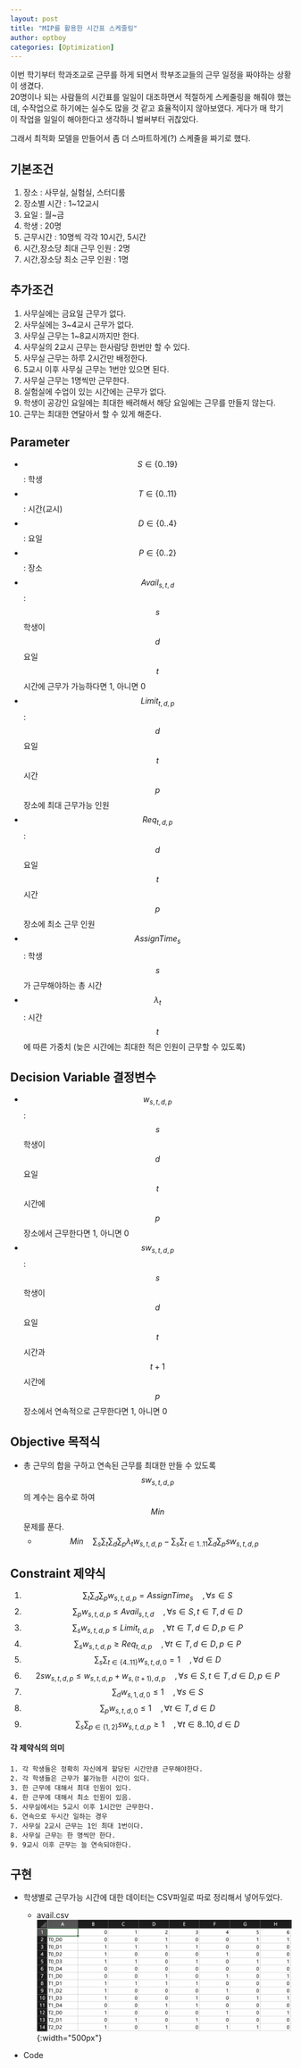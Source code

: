 ```yaml
---
layout: post
title: "MIP를 활용한 시간표 스케줄링"
author: optboy
categories: [Optimization]
---
```


이번 학기부터 학과조교로 근무를 하게 되면서 학부조교들의 근무 일정을 짜야하는 상황이 생겼다.   
20명이나 되는 사람들의 시간표를 일일이 대조하면서 적절하게 스케줄링을 해줘야 했는데, 수작업으로 하기에는 실수도 많을 것 같고 효율적이지 않아보였다.
게다가 매 학기 이 작업을 일일이 해야한다고 생각하니 벌써부터 귀찮았다.  

그래서 최적화 모델을 만들어서 좀 더 스마트하게(?) 스케줄을 짜기로 했다.

<script type="text/javascript"  src="http://cdn.mathjax.org/mathjax/latest/MathJax.js?config=TeX-AMS-MML_HTMLorMML"></script>

## 기본조건
1. 장소 : 사무실, 실험실, 스터디룸
2. 장소별 시간 : 1~12교시  
3. 요일 : 월~금
4. 학생 : 20명
5. 근무시간 : 10명씩 각각 10시간, 5시간
6. 시간,장소당 최대 근무 인원 : 2명
7. 시간,장소당 최소 근무 인원 : 1명

## 추가조건
1. 사무실에는 금요일 근무가 없다.
2. 사무실에는 3~4교시 근무가 없다.
3. 사무실 근무는 1~8교시까지만 한다.
4. 사무실의 2교시 근무는 한사람당 한번만 할 수 있다.
5. 사무실 근무는 하루 2시간만 배정한다.
5. 5교시 이후 사무실 근무는 1번만 있으면 된다.
6. 사무실 근무는 1명씩만 근무한다.
7. 실험실에 수업이 있는 시간에는 근무가 없다.
8. 학생이 공강인 요일에는 최대한 배려해서 해당 요일에는 근무를 만들지 않는다.
9. 근무는 최대한 연달아서 할 수 있게 해준다.

## Parameter
- $$S \in \{0..19\}$$ : 학생
- $$T \in \{0..11\}$$ : 시간(교시)  
- $$D \in \{0..4\}$$ : 요일  
- $$P \in \{0..2\}$$ : 장소  
- $$Avail_{s,t,d}$$ : $$s$$학생이 $$d$$요일 $$t$$시간에 근무가 가능하다면 1, 아니면 0
- $$Limit_{t,d,p}$$ : $$d$$요일 $$t$$시간 $$p$$장소에 최대 근무가능 인원
- $$Req_{t,d,p}$$ : $$d$$요일 $$t$$시간 $$p$$장소에 최소 근무 인원
- $$AssignTime_{s}$$ : 학생 $$s$$가 근무해야하는 총 시간
- $$\lambda_{t}$$ : 시간 $$t$$에 따른 가중치 (늦은 시간에는 최대한 적은 인원이 근무할 수 있도록)

## Decision Variable 결정변수
- $$w_{s,t,d,p}$$ : $$s$$학생이 $$d$$요일 $$t$$시간에 $$p$$장소에서 근무한다면 1, 아니면 0
- $$sw_{s,t,d,p}$$ : $$s$$학생이 $$d$$요일 $$t$$시간과 $$t+1$$시간에 $$p$$장소에서 연속적으로 근무한다면 1, 아니면 0

## Objective 목적식
- 총 근무의 합을 구하고 연속된 근무를 최대한 만들 수 있도록 $$sw_{s,t,d,p}$$ 의 계수는 음수로 하여 $$Min$$ 문제를 푼다.
    - $$Min \quad \sum_{s}\sum_{t}\sum_{d}\sum_{p}\lambda_{t}w_{s,t,d,p} - \sum_{s} \sum_{t \in {1..11}} \sum_{d} \sum_{p}sw_{s,t,d,p} $$

## Constraint 제약식
1. $$ \sum_{t} \sum_{d} \sum_{p}{w_{s,t,d,p}} = AssignTime_{s} \quad ,\forall s \in S $$
2. $$ \sum_{p} w_{s,t,d,p} \leq Avail_{s,t,d} \quad ,\forall  s \in S, t \in T, d \in D $$
3. $$ \sum_{s} w_{s,t,d,p} \leq Limit_{t,d,p} \quad ,\forall t \in T, d \in D, p \in P $$
4. $$ \sum_{s} w_{s,t,d,p} \geq Req_{t,d,p} \quad ,\forall t \in T, d \in D, p \in P $$
5. $$ \sum_{s} \sum_{t \in \{4..11\}} w_{s,t,d,0} = 1 \quad ,\forall d \in D $$
6. $$ 2sw_{s,t,d,p} \leq w_{s,t,d,p} + w_{s,(t+1),d,p} \quad ,\forall s \in S, t \in T, d \in D, p \in P $$
7. $$ \sum_{d} w_{s,1,d,0} \leq 1 \quad ,\forall s \in S $$
8. $$ \sum_{p} w_{s,t,d,0} \leq 1 \quad ,\forall t \in T, d \in D $$
9. $$ \sum_{s}\sum_{p \in \{1,2\}} sw_{s,t,d,p} \geq 1 \quad ,\forall t \in {8..10}, d \in D $$  

#### 각 제약식의 의미
    1. 각 학생들은 정확히 자신에게 할당된 시간만큼 근무해야한다.
    2. 각 학생들은 근무가 불가능한 시간이 있다.
    3. 한 근무에 대해서 최대 인원이 있다.
    4. 한 근무에 대해서 최소 인원이 있음.
    5. 사무실에서는 5교시 이후 1시간만 근무한다.
    6. 연속으로 두시간 일하는 경우
    7. 사무실 2교시 근무는 1인 최대 1번이다. 
    8. 사무실 근무는 한 명씩만 한다.
    9. 9교시 이후 근무는 늘 연속되야한다.

## 구현

- 학생별로 근무가능 시간에 대한 데이터는 CSV파일로 따로 정리해서 넣어두었다.
    - avail.csv  
        ![](/assets/img/schedule/avail_csv.png){:width="500px"}  

- Code  